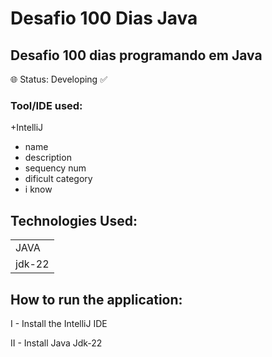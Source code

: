 <h1>  Desafio 100 Dias Java </h1>
<h2>Desafio 100 dias programando em Java</h2> 
🌐 Status: Developing ✅

### Tool/IDE used:
+IntelliJ

+ name
+ description
+ sequency num
+ dificult category
+ i know

 ## Technologies Used:

 <table>
<tr>
 <td> JAVA </td>
</tr>
<tr>
 <td> jdk-22</td>
</tr>
  
 </table>


  ## How to run the application:
   I - Install the IntelliJ IDE
     
   II - Install Java Jdk-22
  
    

